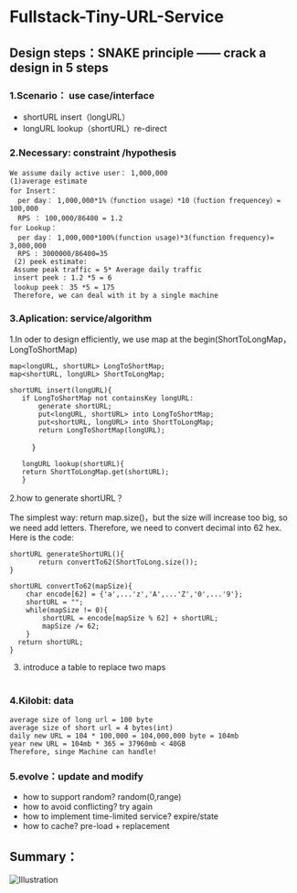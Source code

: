# Fullstack-Tiny-URL-Service
## Design steps：SNAKE principle —— crack a design in 5 steps
### 1.Scenario： use case/interface
* shortURL insert（longURL）   
* longURL lookup（shortURL）re-direct

### 2.Necessary: constraint /hypothesis 

    We assume daily active user： 1,000,000
    (1)average estimate
    for Insert：
      per day： 1,000,000*1%（function usage）*10（fuction frequencey）= 100,000
      RPS ： 100,000/86400 = 1.2
    for Lookup：
      per day： 1,000,000*100%(function usage)*3(function frequency)= 3,000,000
      RPS : 3000000/86400=35  
     (2) peek estimate:
     Assume peak traffic = 5* Average daily traffic
     insert peek : 1.2 *5 = 6
     lookup peek： 35 *5 = 175
     Therefore, we can deal with it by a single machine

### 3.Aplication: service/algorithm
1.In oder to design efficiently, we use map at the begin(ShortToLongMap， LongToShortMap)
    
    map<longURL, shortURL> LongToShortMap;
    map<shortURL, longURL> ShortToLongMap;
    
    shortURL insert(longURL){
       if LongToShortMap not containsKey longURL:
           generate shortURL;
           put<longURL, shortURL> into LongToShortMap;
           put<shortURL, longURL> into ShortToLongMap;
           return LongToShortMap(longURL);
           }
       
       longURL lookup(shortURL){
       return ShortToLongMap.get(shortURL);
       }
    
2.how to generate shortURL？

The simplest way: return map.size()，but the size will increase too big, so we need add letters.
Therefore, we need to convert decimal into 62 hex. Here is the code:
    
    shortURL generateShortURL(){
           return convertTo62(ShortToLong.size());
    }
    
    shortURL convertTo62(mapSize){
        char encode[62] = {'a',...'z','A',...'Z','0',...'9'};
        shortURL = "";
        while(mapSize != 0){
            shortURL = encode[mapSize % 62] + shortURL;
            mapSize /= 62;
        }
      return shortURL;
    }
3. introduce a table to replace two maps                                                                                       
                                                                                 
### 4.Kilobit: data 

    average size of long url = 100 byte
    average size of short url = 4 bytes(int)
    daily new URL = 104 * 100,000 = 104,000,000 byte = 104mb
    year new URL = 104mb * 365 = 37960mb < 40GB
    Therefore, singe Machine can handle!

### 5.evolve：update and modify
* how to support random? random(0,range)
* how to avoid conflicting? try again
* how to implement time-limited service? expire/state
* how to cache? pre-load  + replacement

## Summary：

![Illustration](http://chuantu.biz/t6/216/1517124000x-1566688724.png "alt ")
